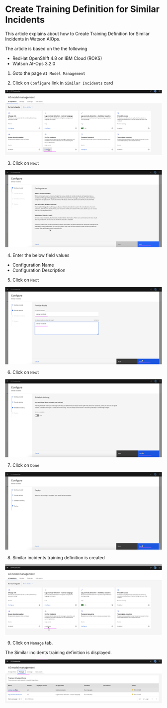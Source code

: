 # Create Training Definition for Similar Incidents

This article explains about how to Create Training Definition for Similar Incidents in Watson AIOps.

The article is based on the the following

- RedHat OpenShift 4.8 on IBM Cloud (ROKS)
- Watson AI-Ops 3.2.0


1. Goto the page `AI Model Management`

2. Click on `Configure` link in `Similar Incidents` card

![ServiceNow](./images/image-00002.png)

3. Click on `Next`

![ServiceNow](./images/image-00003.png)

4. Enter the below field values

- Configuration Name 
- Configuration Description 

5. Click on `Next` 

![ServiceNow](./images/image-00004.png)

6. Click on `Next` 

![ServiceNow](./images/image-00005.png)

7. Click on `Done` 

![ServiceNow](./images/image-00006.png)

8. Similar incidents training definition is created

![ServiceNow](./images/image-00007.png)

9. Click on `Manage` tab.

The Similar incidents  training definition is displayed.

![ServiceNow](./images/image-00008.png)